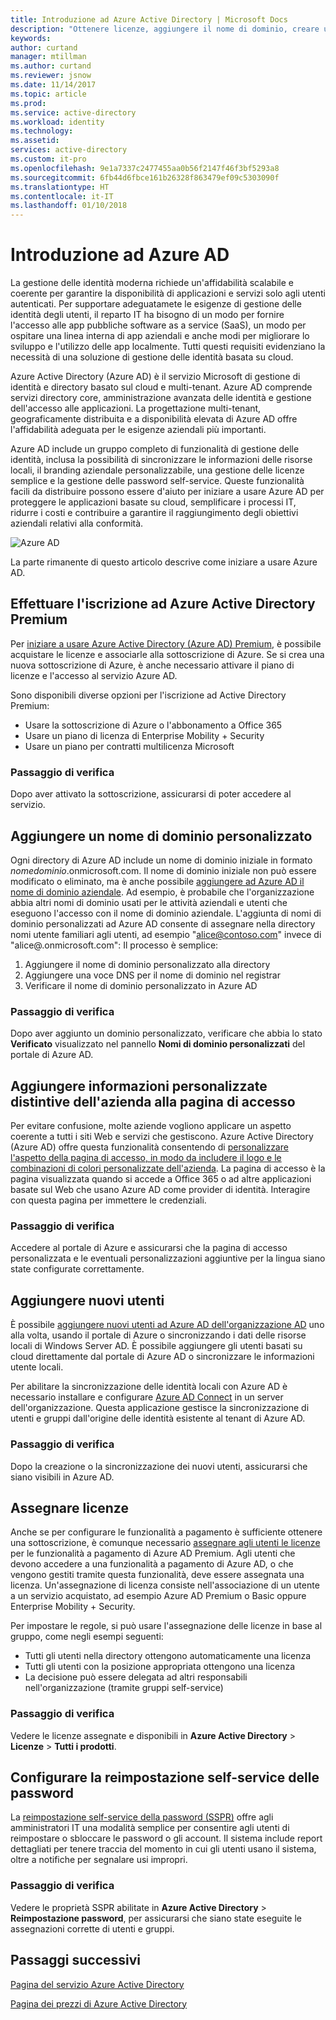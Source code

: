 ```yaml
---
title: Introduzione ad Azure Active Directory | Microsoft Docs
description: "Ottenere licenze, aggiungere il nome di dominio, creare una pagina di accesso personalizzata e aggiungere la funzionalità di reimpostazione password self-service in Azure Active Directory"
keywords: 
author: curtand
manager: mtillman
ms.author: curtand
ms.reviewer: jsnow
ms.date: 11/14/2017
ms.topic: article
ms.prod: 
ms.service: active-directory
ms.workload: identity
ms.technology: 
ms.assetid: 
services: active-directory
ms.custom: it-pro
ms.openlocfilehash: 9e1a7337c2477455aa0b56f2147f46f3bf5293a8
ms.sourcegitcommit: 6fb44d6fbce161b26328f863479ef09c5303090f
ms.translationtype: HT
ms.contentlocale: it-IT
ms.lasthandoff: 01/10/2018
---
```

# <a name="get-started-with-azure-ad"></a>Introduzione ad Azure AD
La gestione delle identità moderna richiede un'affidabilità scalabile e coerente per garantire la disponibilità di applicazioni e servizi solo agli utenti autenticati. Per supportare adeguatamete le esigenze di gestione delle identità degli utenti, il reparto IT ha bisogno di un modo per fornire l'accesso alle app pubbliche software as a service (SaaS), un modo per ospitare una linea interna di app aziendali e anche modi per migliorare lo sviluppo e l'utilizzo delle app localmente. Tutti questi requisiti evidenziano la necessità di una soluzione di gestione delle identità basata su cloud.      

Azure Active Directory (Azure AD) è il servizio Microsoft di gestione di identità e directory basato sul cloud e multi-tenant. Azure AD comprende servizi directory core, amministrazione avanzata delle identità e gestione dell'accesso alle applicazioni. La progettazione multi-tenant, geograficamente distribuita e a disponibilità elevata di Azure AD offre l'affidabilità adeguata per le esigenze aziendali più importanti.

Azure AD include un gruppo completo di funzionalità di gestione delle identità, inclusa la possibilità di sincronizzare le informazioni delle risorse locali, il branding aziendale personalizzabile, una gestione delle licenze semplice e la gestione delle password self-service. Queste funzionalità facili da distribuire possono essere d'aiuto per iniziare a usare Azure AD per proteggere le applicazioni basate su cloud, semplificare i processi IT, ridurre i costi e contribuire a garantire il raggiungimento degli obiettivi aziendali relativi alla conformità.

![Azure AD ](./media/get-started-azure-ad/Azure_Active_Directory.png)

La parte rimanente di questo articolo descrive come iniziare a usare Azure AD. 

## <a name="sign-up-for-azure-active-directory-premium"></a>Effettuare l'iscrizione ad Azure Active Directory Premium
Per [iniziare a usare Azure Active Directory (Azure AD) Premium](active-directory-get-started-premium.md), è possibile acquistare le licenze e associarle alla sottoscrizione di Azure. Se si crea una nuova sottoscrizione di Azure, è anche necessario attivare il piano di licenze e l'accesso al servizio Azure AD. 

Sono disponibili diverse opzioni per l'iscrizione ad Active Directory Premium: 

- Usare la sottoscrizione di Azure o l'abbonamento a Office 365
- Usare un piano di licenza di Enterprise Mobility + Security
- Usare un piano per contratti multilicenza Microsoft

### <a name="verification-step"></a>Passaggio di verifica
Dopo aver attivato la sottoscrizione, assicurarsi di poter accedere al servizio.

## <a name="add-a-custom-domain-name"></a>Aggiungere un nome di dominio personalizzato
Ogni directory di Azure AD include un nome di dominio iniziale in formato *nomedominio*.onmicrosoft.com. Il nome di dominio iniziale non può essere modificato o eliminato, ma è anche possibile [aggiungere ad Azure AD il nome di dominio aziendale](add-custom-domain.md). Ad esempio, è probabile che l'organizzazione abbia altri nomi di dominio usati per le attività aziendali e utenti che eseguono l'accesso con il nome di dominio aziendale. L'aggiunta di nomi di dominio personalizzati ad Azure AD consente di assegnare nella directory nomi utente familiari agli utenti, ad esempio "alice@contoso.com" invece di "alice@.onmicrosoft.com": Il processo è semplice:

1. Aggiungere il nome di dominio personalizzato alla directory
2. Aggiungere una voce DNS per il nome di dominio nel registrar
3. Verificare il nome di dominio personalizzato in Azure AD

### <a name="verification-step"></a>Passaggio di verifica
Dopo aver aggiunto un dominio personalizzato, verificare che abbia lo stato **Verificato** visualizzato nel pannello **Nomi di dominio personalizzati** del portale di Azure AD.

## <a name="add-company-branding-to-your-sign-in-page"></a>Aggiungere informazioni personalizzate distintive dell'azienda alla pagina di accesso 
Per evitare confusione, molte aziende vogliono applicare un aspetto coerente a tutti i siti Web e servizi che gestiscono. Azure Active Directory (Azure AD) offre questa funzionalità consentendo di [personalizzare l'aspetto della pagina di accesso, in modo da includere il logo e le combinazioni di colori personalizzate dell'azienda](customize-branding.md). La pagina di accesso è la pagina visualizzata quando si accede a Office 365 o ad altre applicazioni basate sul Web che usano Azure AD come provider di identità. Interagire con questa pagina per immettere le credenziali.

### <a name="verification-step"></a>Passaggio di verifica
Accedere al portale di Azure e assicurarsi che la pagina di accesso personalizzata e le eventuali personalizzazioni aggiuntive per la lingua siano state configurate correttamente. 

## <a name="add-new-users"></a>Aggiungere nuovi utenti
È possibile [aggiungere nuovi utenti ad Azure AD dell'organizzazione AD](add-users-azure-active-directory.md) uno alla volta, usando il portale di Azure o sincronizzando i dati delle risorse locali di Windows Server AD. È possibile aggiungere gli utenti basati su cloud direttamente dal portale di Azure AD o sincronizzare le informazioni utente locali.

Per abilitare la sincronizzazione delle identità locali con Azure AD è necessario installare e configurare [Azure AD Connect](https://docs.microsoft.com/azure/active-directory/connect/active-directory-aadconnect) in un server dell'organizzazione. Questa applicazione gestisce la sincronizzazione di utenti e gruppi dall'origine delle identità esistente al tenant di Azure AD.

### <a name="verification-step"></a>Passaggio di verifica
Dopo la creazione o la sincronizzazione dei nuovi utenti, assicurarsi che siano visibili in Azure AD.

## <a name="assign-licenses"></a>Assegnare licenze
Anche se per configurare le funzionalità a pagamento è sufficiente ottenere una sottoscrizione, è comunque necessario [assegnare agli utenti le licenze](license-users-groups.md) per le funzionalità a pagamento di Azure AD Premium. Agli utenti che devono accedere a una funzionalità a pagamento di Azure AD, o che vengono gestiti tramite questa funzionalità, deve essere assegnata una licenza. Un'assegnazione di licenza consiste nell'associazione di un utente a un servizio acquistato, ad esempio Azure AD Premium o Basic oppure Enterprise Mobility + Security.

Per impostare le regole, si può usare l'assegnazione delle licenze in base al gruppo, come negli esempi seguenti:

- Tutti gli utenti nella directory ottengono automaticamente una licenza
- Tutti gli utenti con la posizione appropriata ottengono una licenza
- La decisione può essere delegata ad altri responsabili nell'organizzazione (tramite gruppi self-service)

### <a name="verification-step"></a>Passaggio di verifica
Vedere le licenze assegnate e disponibili in **Azure Active Directory** > **Licenze** > **Tutti i prodotti**.

## <a name="configure-self-service-password-reset"></a>Configurare la reimpostazione self-service delle password
La [reimpostazione self-service della password (SSPR)](active-directory-passwords-getting-started.md) offre agli amministratori IT una modalità semplice per consentire agli utenti di reimpostare o sbloccare le password o gli account. Il sistema include report dettagliati per tenere traccia del momento in cui gli utenti usano il sistema, oltre a notifiche per segnalare usi impropri.

### <a name="verification-step"></a>Passaggio di verifica
Vedere le proprietà SSPR abilitate in **Azure Active Directory** > **Reimpostazione password**, per assicurarsi che siano state eseguite le assegnazioni corrette di utenti e gruppi. 


## <a name="next-steps"></a>Passaggi successivi
[Pagina del servizio Azure Active Directory](https://azure.microsoft.com/services/active-directory/)

[Pagina dei prezzi di Azure Active Directory](https://azure.microsoft.com/pricing/details/active-directory/)